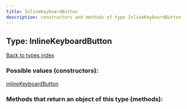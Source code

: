 ```yaml
---
title: InlineKeyboardButton
description: constructors and methods of type InlineKeyboardButton
---
```

## Type: InlineKeyboardButton  
[Back to types index](index.md)



### Possible values (constructors):

[inlineKeyboardButton](../constructors/inlineKeyboardButton.md)  



### Methods that return an object of this type (methods):




